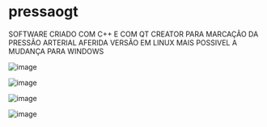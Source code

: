 # pressaogt

SOFTWARE CRIADO COM C++ E COM QT CREATOR PARA MARCAÇÃO DA PRESSÃO ARTERIAL AFERIDA
VERSÃO EM LINUX MAIS POSSIVEL A MUDANÇA PARA WINDOWS

![image](https://user-images.githubusercontent.com/70297459/216666981-adf9df89-f18c-4b1a-9421-06d128467cfd.png)

![image](https://user-images.githubusercontent.com/70297459/216681100-fb169bb1-52e5-480d-b0f1-85ceb02136c3.png)

![image](https://user-images.githubusercontent.com/70297459/216681217-61106cec-b163-4916-aeb0-e7d813146722.png)

![image](https://user-images.githubusercontent.com/70297459/216681303-a9e4ee6d-0724-49c8-97ce-f7b608b89f9f.png)
